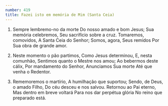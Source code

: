```yaml
---
number: 419
title: Fazei isto em memória de Mim (Santa Ceia)
---
```


1. Sempre lembremo-no da morte
  Do nosso amado e bom Jesus;
  Sua memória celebremos,
  Seu sacrifício sobre a cruz.
  Tomaremos, comovidos,
  A Santa Ceia do Senhor;
  Somos, agora, Seus remidos
  Por Sua obra de grande amor.

2. Neste momento o pão partimos,
  Como Jesus determinou,
  E, nesta comunhão,
  Sentimos quanto o Mestre nos amou;
  Ao bebermos deste cálix,
  Por mandamento do Senhor,
  Anunciamos Sua morte
  Até que venha o Redentor.

3. Rememoremos o martírio,
  A humilhação que suportou;
  Sendo, de Deus, o amado Filho,
  Do céu desceu e nos salvou.
  Retornou ao Pai eterno,
  Mas dentro em breve voltará
  Para nos dar perpétua glória
  No reino que preparado está.
